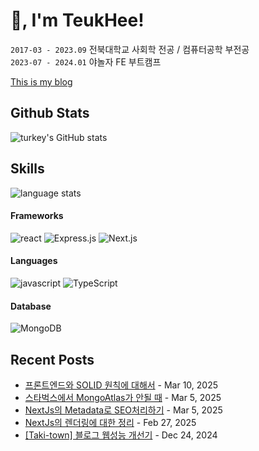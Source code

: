 # 👋, I'm TeukHee!

`2017-03 - 2023.09` 전북대학교 사회학 전공 / 컴퓨터공학 부전공  
`2023-07 - 2024.01` 야놀자 FE 부트캠프    

[This is my blog](https://takitown.com)

## Github Stats
![turkey's GitHub stats](https://github-readme-stats.vercel.app/api?username=taki-kim&theme=onedark&hide_border=true)  

## Skills

![language stats](https://github-readme-stats.vercel.app/api/top-langs/?username=taki-kim&layout=compact&theme=onedark&hide_border=true)

#### Frameworks
![react](https://img.shields.io/badge/React-20232A?style=for-the-badge&logo=react&logoColor=61DAFB)
![Express.js](https://img.shields.io/badge/express.js-%23404d59.svg?style=for-the-badge&logo=express&logoColor=%2361DAFB)
![Next.js](https://img.shields.io/badge/next.js-000000?style=for-the-badge&logo=nextdotjs&logoColor=white)

#### Languages
![javascript](https://img.shields.io/badge/JavaScript-323330?style=for-the-badge&logo=javascript&logoColor=F7DF1E)
![TypeScript](https://img.shields.io/badge/typescript-%23007ACC.svg?style=for-the-badge&logo=typescript&logoColor=white)


#### Database
![MongoDB](https://img.shields.io/badge/MongoDB-%234ea94b.svg?style=for-the-badge&logo=mongodb&logoColor=white)

## Recent Posts
- [프론트엔드와 SOLID 원칙에 대해서](https://www.takitown.com/post/%ED%94%84%EB%A1%A0%ED%8A%B8%EC%97%94%EB%93%9C%EC%99%80%20SOLID%20%EC%9B%90%EC%B9%99%EC%97%90%20%EB%8C%80%ED%95%B4%EC%84%9C) - Mar 10, 2025
- [스타벅스에서 MongoAtlas가 안될 때](https://www.takitown.com/post/%EC%8A%A4%ED%83%80%EB%B2%85%EC%8A%A4%EC%97%90%EC%84%9C%20MongoAtlas%20%EC%A0%91%EC%86%8D%EC%9D%B4%20%EC%95%88%EB%90%A0%20%EB%95%8C%20(feat.%20ENODATA)) - Mar 5, 2025
- [NextJs의 Metadata로 SEO처리하기](https://www.takitown.com/post/NextJs%EC%97%90%EC%84%9C%20SEO%20%EC%B2%98%EB%A6%AC%ED%95%98%EA%B8%B0) - Mar 5, 2025
- [NextJs의 렌더링에 대한 정리](https://www.takitown.com/post/[NextJS]%20NextJS%EC%9D%98%20%EB%A0%8C%EB%8D%94%EB%A7%81) - Feb 27, 2025
- [[Taki-town] 블로그 웹성능 개선기](https://www.takitown.com/post/[Taki-town]%20%EB%A9%94%EC%9D%B8%ED%8E%98%EC%9D%B4%EC%A7%80%20%EC%84%B1%EB%8A%A5%20%EA%B0%9C%EC%84%A0%EA%B8%B0) - Dec 24, 2024
